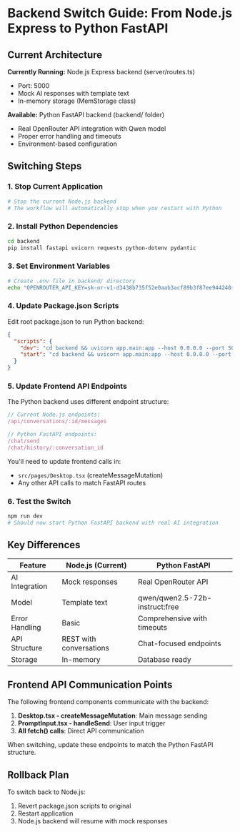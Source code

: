 # Backend Switch Guide: From Node.js Express to Python FastAPI

## Current Architecture

**Currently Running:** Node.js Express backend (server/routes.ts)
- Port: 5000
- Mock AI responses with template text
- In-memory storage (MemStorage class)

**Available:** Python FastAPI backend (backend/ folder)  
- Real OpenRouter API integration with Qwen model
- Proper error handling and timeouts
- Environment-based configuration

## Switching Steps

### 1. Stop Current Application
```bash
# Stop the current Node.js backend
# The workflow will automatically stop when you restart with Python
```

### 2. Install Python Dependencies
```bash
cd backend
pip install fastapi uvicorn requests python-dotenv pydantic
```

### 3. Set Environment Variables
```bash
# Create .env file in backend/ directory
echo "OPENROUTER_API_KEY=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" > backend/.env
```

### 4. Update Package.json Scripts
Edit root package.json to run Python backend:
```json
{
  "scripts": {
    "dev": "cd backend && uvicorn app.main:app --host 0.0.0.0 --port 5000 --reload",
    "start": "cd backend && uvicorn app.main:app --host 0.0.0.0 --port 5000"
  }
}
```

### 5. Update Frontend API Endpoints
The Python backend uses different endpoint structure:
```javascript
// Current Node.js endpoints:
/api/conversations/:id/messages

// Python FastAPI endpoints:
/chat/send
/chat/history/:conversation_id
```

You'll need to update frontend calls in:
- `src/pages/Desktop.tsx` (createMessageMutation)
- Any other API calls to match FastAPI routes

### 6. Test the Switch
```bash
npm run dev
# Should now start Python FastAPI backend with real AI integration
```

## Key Differences

| Feature | Node.js (Current) | Python FastAPI |
|---------|-------------------|-----------------|
| AI Integration | Mock responses | Real OpenRouter API |
| Model | Template text | qwen/qwen2.5-72b-instruct:free |
| Error Handling | Basic | Comprehensive with timeouts |
| API Structure | REST with conversations | Chat-focused endpoints |
| Storage | In-memory | Database ready |

## Frontend API Communication Points

The following frontend components communicate with the backend:

1. **Desktop.tsx - createMessageMutation**: Main message sending
2. **PromptInput.tsx - handleSend**: User input trigger  
3. **All fetch() calls**: Direct API communication

When switching, update these endpoints to match the Python FastAPI structure.

## Rollback Plan

To switch back to Node.js:
1. Revert package.json scripts to original
2. Restart application
3. Node.js backend will resume with mock responses
